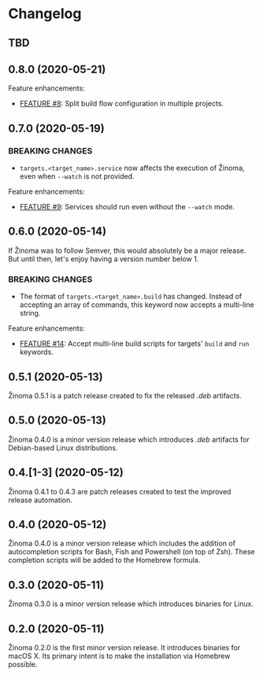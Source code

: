 # Changelog

## TBD

## 0.8.0 (2020-05-21)

Feature enhancements:

- [FEATURE #8](https://github.com/fbecart/zinoma/issues/8): Split build flow configuration in multiple projects.

## 0.7.0 (2020-05-19)

### BREAKING CHANGES

- `targets.<target_name>.service` now affects the execution of Žinoma, even when `--watch` is not provided.

Feature enhancements:

- [FEATURE #9](https://github.com/fbecart/zinoma/issues/14): Services should run even without the `--watch` mode.

## 0.6.0 (2020-05-14)

If Žinoma was to follow Semver, this would absolutely be a major release. But until then, let's enjoy having a version number below 1.

### BREAKING CHANGES

- The format of `targets.<target_name>.build` has changed. Instead of accepting an array of commands, this keyword now accepts a multi-line string.

Feature enhancements:

- [FEATURE #14](https://github.com/fbecart/zinoma/issues/14): Accept multi-line build scripts for targets' `build` and `run` keywords.

## 0.5.1 (2020-05-13)

Žinoma 0.5.1 is a patch release created to fix the released _.deb_ artifacts.

## 0.5.0 (2020-05-13)

Žinoma 0.4.0 is a minor version release which introduces _.deb_ artifacts for Debian-based Linux distributions.

## 0.4.\[1-3] (2020-05-12)

Žinoma 0.4.1 to 0.4.3 are patch releases created to test the improved release automation.

## 0.4.0 (2020-05-12)

Žinoma 0.4.0 is a minor version release which includes the addition of autocompletion scripts for Bash, Fish and Powershell (on top of Zsh).
These completion scripts will be added to the Homebrew formula.

## 0.3.0 (2020-05-11)

Žinoma 0.3.0 is a minor version release which introduces binaries for Linux.

## 0.2.0 (2020-05-11)

Žinoma 0.2.0 is the first minor version release. It introduces binaries for macOS X. Its primary intent is to make the installation via Homebrew possible.
